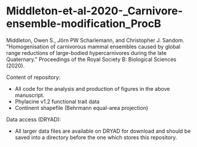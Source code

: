 # Middleton-et-al-2020-_Carnivore-ensemble-modification_ProcB

Middleton, Owen S., Jörn PW Scharlemann, and Christopher J. Sandom. "Homogenisation of carnivorous mammal ensembles caused by global range reductions of large-bodied hypercarnivores during the late Quaternary." Proceedings of the Royal Society B: Biological Sciences (2020).

Content of repository:
- All code for the analysis and production of figures in the above manuscript. 
- Phylacine v1.2 functional trait data
- Continent shapefile (Behrmann equal-area projection)

Data access (DRYAD):
- All larger data files are available on DRYAD for download and should be saved into a directory before the one
which stores this repository.
